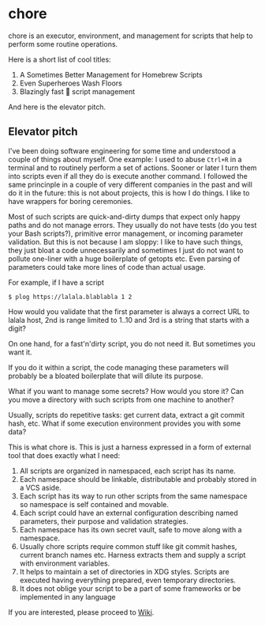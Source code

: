 # chore

chore is an executor, environment, and management for scripts that help to
perform some routine operations.

Here is a short list of cool titles:

1. A Sometimes Better Management for Homebrew Scripts
2. Even Superheroes Wash Floors
3. Blazingly fast 🚀 script management

And here is the elevator pitch.

## Elevator pitch

I've been doing software engineering for some time and understood a couple of things about myself. One example: I used to abuse `Ctrl+R` in a terminal and to routinely perform a
set of actions. Sooner or later I turn them into scripts even if all they do is
execute another command. I followed the same princinple in a couple of very different companies in
the past and will do it in the future: this is not about projects, this is how I do
things. I like to have wrappers for boring ceremonies.

Most of such scripts are quick-and-dirty dumps that expect only happy paths and
do not manage errors. They usually do not have tests (do you test your Bash
scripts?), primitive error management, or incoming parameter validation. But
this is not because I am sloppy: I like to have such things, they just bloat a
code unnecessarily and sometimes I just do not want to pollute one-liner with a huge boilerplate of getopts etc. Even parsing of parameters could take more lines of code
than actual usage.

For example, if I have a script

```shell
$ plog https://lalala.blablabla 1 2
```

How would you validate that the first parameter is always a correct URL to lalala
host, 2nd is range limited to 1..10 and 3rd is a string that starts with a digit?

On one hand, for a fast'n'dirty script, you do not need it. But sometimes you
want it.

If you do it within a script, the code managing these parameters will probably
be a bloated boilerplate that will dilute its purpose.

What if you want to manage some secrets? How would you store it? Can you move a
directory with such scripts from one machine to another?

Usually, scripts do repetitive tasks: get current data, extract a git commit
hash, etc. What if some execution environment provides you with some data?

This is what chore is. This is just a harness expressed in a form of external tool that does exactly what I need:

1. All scripts are organized in namespaced, each script has its name.
2. Each namespace should be linkable, distributable and probably stored in a VCS aside.
3. Each script has its way to run other scripts from the same namespace so namespace
   is self contained and movable.
4. Each script could have an external configuration describing named parameters,
   their purpose and validation strategies.
5. Each namespace has its own secret vault, safe to move along with a namespace.
6. Usually chore scripts require common stuff like git commit hashes, current branch names etc. 
   Harness extracts them and supply a script with environment variables.
8. It helps to maintain a set of directories in XDG styles. Scripts are executed having
   everything prepared, even temporary directories.
10. It does not oblige your script to be a part of some frameworks or be implemented
   in any language

If you are interested, please proceed to [Wiki](https://github.com/9seconds/chore/wiki).
